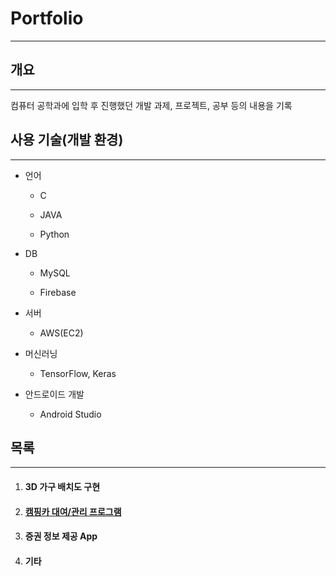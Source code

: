 # **Portfolio**

---

## 개요

---

컴퓨터 공학과에 입학 후 진행했던 개발 과제, 프로젝트, 공부 등의 내용을 기록



## 사용 기술(개발 환경)

---

- 언어

  - C

  - JAVA

  - Python

- DB

  - MySQL

  - Firebase

- 서버

  - AWS(EC2)

- 머신러닝

  - TensorFlow, Keras

- 안드로이드 개발

  - Android Studio
  
    

## 목록

---

1. #### 3D 가구 배치도 구현
2. #### [캠핑카 대여/관리 프로그램](./DBcampingcar/README.md#캠핑카-대여관리-프로그램)
3. #### 증권 정보 제공 App
4. #### 기타

